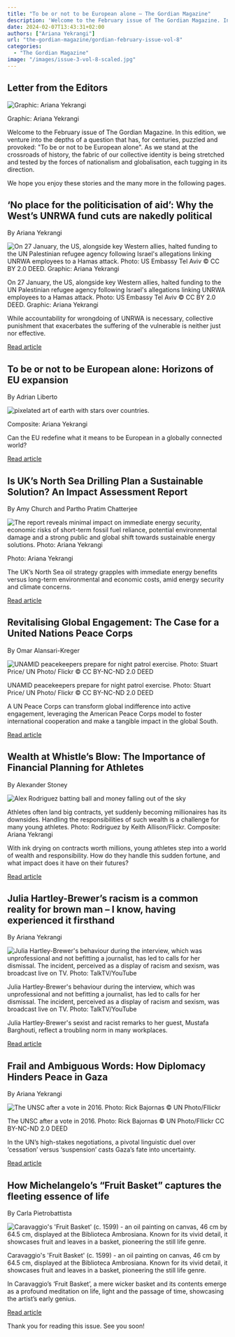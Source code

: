 ```yaml
---
title: "To be or not to be European alone — The Gordian Magazine"
description: 'Welcome to the February issue of The Gordian Magazine. In this edition, we venture into the depths of a question that has, for centuries, puzzled and provoked: "To be or not to be European alone". As we stand at the crossroads of history, the fabric of our collective identity is being stretched and tested by the forces of nationalism and globalisation, each tugging in its direction.'
date: 2024-02-07T13:43:31+02:00
authors: ["Ariana Yekrangi"]
url: "the-gordian-magazine/gordian-february-issue-vol-8"
categories:
  - "The Gordian Magazine"
image: "/images/issue-3-vol-8-scaled.jpg"
---
```


## Letter from the Editors

![Graphic: Ariana Yekrangi](/images/v2-issue-3-8-1024x538.jpg)

Graphic: Ariana Yekrangi


Welcome to the February issue of The Gordian Magazine. In this edition, we venture into the depths of a question that has, for centuries, puzzled and provoked: "To be or not to be European alone". As we stand at the crossroads of history, the fabric of our collective identity is being stretched and tested by the forces of nationalism and globalisation, each tugging in its direction.

We hope you enjoy these stories and the many more in the following pages.

## ‘No place for the politicisation of aid’: Why the West’s UNRWA fund cuts are nakedly political

By Ariana Yekrangi

![On 27 January, the US, alongside key Western allies, halted funding to the UN Palestinian refugee agency following Israel's allegations linking UNRWA employees to a Hamas attack. Photo: US Embassy Tel Aviv © CC BY 2.0 DEED. Graphic: Ariana Yekrangi](/images/4-Why-the-Wests-UNRWA-Fund-Cuts-Are-Nakedly-Political.jpg-1024x683.jpg)

On 27 January, the US, alongside key Western allies, halted funding to the UN Palestinian refugee agency following Israel's allegations linking UNRWA employees to a Hamas attack. Photo: US Embassy Tel Aviv © CC BY 2.0 DEED. Graphic: Ariana Yekrangi


While accountability for wrongdoing of UNRWA is necessary, collective punishment that exacerbates the suffering of the vulnerable is neither just nor effective.

[Read article](https://un-aligned.org/un-in-focus/why-the-wests-unrwa-fund-cuts-are-nakedly-political/)

## To be or not to be European alone: Horizons of EU expansion

By Adrian Liberto

![pixelated art of earth with stars over countries.](/images/To-be-or-not-to-be-European-alone_-Horizons-of-EU-expansion-1024x571.jpg)

Composite: Ariana Yekrangi


Can the EU redefine what it means to be European in a globally connected world?

[Read article](https://un-aligned.org/global-issues/horizons-of-eu-expansion/)

## Is UK’s North Sea Drilling Plan a Sustainable Solution? An Impact Assessment Report

By Amy Church and Partho Pratim Chatterjee

![The report reveals minimal impact on immediate energy security, economic risks of short-term fossil fuel reliance, potential environmental damage and a strong public and global shift towards sustainable energy solutions. Photo: Ariana Yekrangi](/images/2-Is-UKs-Oil-Drilling-Plan-a-Sustainable-Choice_-An-Impact-Assessment-Reporte-1024x614.jpg)

Photo: Ariana Yekrangi


The UK’s North Sea oil strategy grapples with immediate energy benefits versus long-term environmental and economic costs, amid energy security and climate concerns.

[Read article](https://un-aligned.org/climate-emergency/uk-north-sea-drilling-impact-assessment-report/)

## Revitalising Global Engagement: The Case for a United Nations Peace Corps

By Omar Alansari-Kreger

![UNAMID peacekeepers prepare for night patrol exercise. Photo: Stuart Price/ UN Photo/ Flickr © CC BY-NC-ND 2.0 DEED](/images/Revitalising-Global-Engagement-The-Case-for-a-United-Nations-Peace-Corps-1024x678.jpg)

UNAMID peacekeepers prepare for night patrol exercise. Photo: Stuart Price/ UN Photo/ Flickr © CC BY-NC-ND 2.0 DEED


A UN Peace Corps can transform global indifference into active engagement, leveraging the American Peace Corps model to foster international cooperation and make a tangible impact in the global South.

[Read article](https://un-aligned.org/un-in-focus/the-case-for-a-united-nations-peace-corps/)

## Wealth at Whistle’s Blow: The Importance of Financial Planning for Athletes

By Alexander Stoney

![Alex Rodriguez batting ball and money falling out of the sky](/images/Wealth-at-Whistles-Blow-The-Importance-of-Financial-Planning-for-Athletes-1024x614.jpg)

Athletes often land big contracts, yet suddenly becoming millionaires has its downsides. Handling the responsibilities of such wealth is a challenge for many young athletes. Photo: Rodriguez by Keith Allison/Flickr. Composite: Ariana Yekrangi


With ink drying on contracts worth millions, young athletes step into a world of wealth and responsibility. How do they handle this sudden fortune, and what impact does it have on their futures?

[Read article](https://un-aligned.org/sports/the-importance-of-financial-planning-for-athletes/)

## Julia Hartley-Brewer’s racism is a common reality for brown man – I know, having experienced it firsthand

By Ariana Yekrangi

![Julia Hartley-Brewer's behaviour during the interview, which was unprofessional and not befitting a journalist, has led to calls for her dismissal. The incident, perceived as a display of racism and sexism, was broadcast live on TV. Photo: TalkTV/YouTube](/images/Julia-Hartley-Brewers-racism-1024x623.jpg)

Julia Hartley-Brewer's behaviour during the interview, which was unprofessional and not befitting a journalist, has led to calls for her dismissal. The incident, perceived as a display of racism and sexism, was broadcast live on TV. Photo: TalkTV/YouTube


Julia Hartley-Brewer's sexist and racist remarks to her guest, Mustafa Barghouti, reflect a troubling norm in many workplaces.

[Read article](https://un-aligned.org/social-issues/julia-hartley-brewers-racism-is-a-common-reality-for-brown-man-i-know-having-experienced-it-firsthand/)

## Frail and Ambiguous Words: How Diplomacy Hinders Peace in Gaza

By Ariana Yekrangi

![The UNSC after a vote in 2016. Photo: Rick Bajornas © UN Photo/Fllickr](/images/Weak-and-Ambiguous-Words-How-Diplomacy-Hinders-Peace-in-Gaza-2-1024x682.jpg)

The UNSC after a vote in 2016. Photo: Rick Bajornas © UN Photo/Fllickr CC BY-NC-ND 2.0 DEED


In the UN’s high-stakes negotiations, a pivotal linguistic duel over ‘cessation’ versus ‘suspension’ casts Gaza’s fate into uncertainty.

[Read article](https://un-aligned.org/un-in-focus/how-diplomacy-hinders-peace-in-gaza/)

## How Michelangelo’s “Fruit Basket” captures the fleeting essence of life

By Carla Pietrobattista

![Caravaggio's 'Fruit Basket' (c. 1599) - an oil painting on canvas, 46 cm by 64.5 cm, displayed at the Biblioteca Ambrosiana. Known for its vivid detail, it showcases fruit and leaves in a basket, pioneering the still life genre.](/images/Fruit-basket-Michelangelo-1024x810.jpg)

Caravaggio's 'Fruit Basket' (c. 1599) - an oil painting on canvas, 46 cm by 64.5 cm, displayed at the Biblioteca Ambrosiana. Known for its vivid detail, it showcases fruit and leaves in a basket, pioneering the still life genre.


In Caravaggio’s ‘Fruit Basket’, a mere wicker basket and its contents emerge as a profound meditation on life, light and the passage of time, showcasing the artist’s early genius.

[Read article](https://un-aligned.org/culture/michelangelos-fruit-basket/)

Thank you for reading this issue. See you soon!
